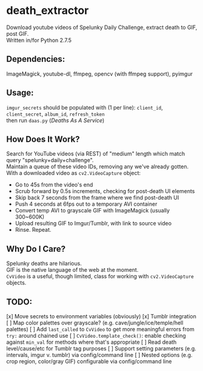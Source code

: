death_extractor
===============

Download youtube videos of Spelunky Daily Challenge, extract death to GIF, post GIF.  
Written in/for Python 2.7.5

Dependencies: 
-------------

ImageMagick, youtube-dl, ffmpeg, opencv (with ffmpeg support), pyimgur  

Usage:
------

`imgur_secrets` should be populated with (1 per line): `client_id`, `client_secret`, `album_id`, `refresh_token`  
then run `daas.py` (_Deaths As A Service_)

How Does It Work?
-----------------

Search for YouTube videos (via REST) of "medium" length which match query "spelunky+daily+challenge".  
Maintain a queue of these video IDs, removing any we've already gotten.  
With a downloaded video as `cv2.VideoCapture` object:  
 - Go to 45s from the video's end
 - Scrub forward by 0.5s increments, checking for post-death UI elements
 - Skip back 7 seconds from the frame where we find post-death UI
 - Push 4 seconds at 6fps out to a temporary AVI container
 - Convert temp AVI to grayscale GIF with ImageMagick (usually 300~600K)
 - Upload resulting GIF to Imgur/Tumblr, with link to source video
 - Rinse. Repeat.

Why Do I Care?
--------------

Spelunky deaths are hilarious.  
GIF is the native language of the web at the moment.  
`CvVideo` is a useful, though limited, class for working with `cv2.VideoCapture` objects.

TODO:
------
 [x] Move secrets to environment variables (obviously)
 [x] Tumblr integration
 [ ] Map color palettes over grayscale? (e.g. cave/jungle/ice/temple/hell palettes)
 [ ] Add `last_called` to `CvVideo` to get more meaningful errors from `try:` around chained use
 [ ] `CvVideo.template_check()`: enable checking against `min_val` for methods where that's appropriate
 [ ] Read death level/cause/etc for Tumblr tag purposes
 [ ] Support setting parameters (e.g. intervals, imgur v. tumblr) via config/command line
 [ ] Nested options (e.g. crop region, color/gray GIF) configurable via config/command line
